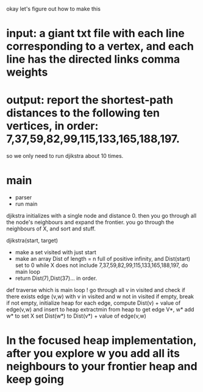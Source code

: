 okay let's figure out how to make this

# input: a giant txt file with each line corresponding to a vertex, and each line has the directed links comma weights
# output: report the shortest-path distances to the following ten vertices, in order: 7,37,59,82,99,115,133,165,188,197.

so we only need to run djikstra about 10 times. 

# main
- parser
- run main 

djikstra initializes with a single node and distance 0. then you go through all the node's neighbours and expand the frontier. you go through the neighbours of X, and sort and stuff.

djikstra(start, target)
- make a set visited with just start
- make an array Dist of length = n full of positive infinity, and Dist(start) set to 0
while X does not include 7,37,59,82,99,115,133,165,188,197, do main loop
- return Dist(7),Dist(37)... in order. 


def traverse which is main loop ! 
go through all v in visited and check if there exists edge (v,w) with v in visited and w not in visited
if empty, break
if not empty,
initialize heap
for each edge, compute Dist(v) + value of edge(v,w)  and insert to heap
extractmin from heap to get edge V*, w*
add w* to set X
set Dist(w*) to Dist(v*) + value of edge(v,w)

# In the focused heap implementation, after you explore w you add all its neighbours to your frontier heap and keep going